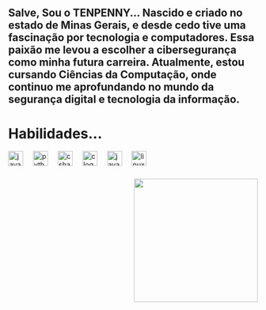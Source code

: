 <h2 align="left">Salve, Sou o TENPENNY...
Nascido e criado no estado de Minas Gerais, e desde cedo tive uma fascinação por tecnologia e computadores. Essa paixão me levou a escolher a cibersegurança como minha futura carreira. Atualmente, estou cursando Ciências da Computação, onde continuo me aprofundando no mundo da segurança digital e tecnologia da informação.
</h2>

###

<div align="left">
  <h1>Habilidades...</h1>
  <img src="https://cdn.jsdelivr.net/gh/devicons/devicon/icons/javascript/javascript-original.svg" height="30" alt="javascript logo"  />
  <img width="12" />
  <img src="https://cdn.jsdelivr.net/gh/devicons/devicon/icons/python/python-original.svg" height="30" alt="python logo"  />
  <img width="12" />
  <img src="https://cdn.jsdelivr.net/gh/devicons/devicon/icons/csharp/csharp-original.svg" height="30" alt="csharp logo"  />
  <img width="12" />
  <img src="https://cdn.jsdelivr.net/gh/devicons/devicon/icons/c/c-original.svg" height="30" alt="c logo"  />
  <img width="12" />
  <img src="https://cdn.jsdelivr.net/gh/devicons/devicon/icons/java/java-original.svg" height="30" alt="java logo"  />
  <img width="12" />
  <img src="https://cdn.jsdelivr.net/gh/devicons/devicon/icons/linux/linux-original.svg" height="30" alt="linux logo"  />
</div>

###

<img align="right" height="250" src="https://i.pinimg.com/originals/cd/04/aa/cd04aaa46d788fc6ef93fb9e2e7cb864.gif"  />

